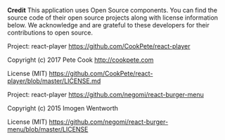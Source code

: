 **Credit**
This application uses Open Source components.  You can find the source code of their open source projects along with license information below.  We acknowledge and are grateful to these developers for their contributions to open source.

Project: react-player https://github.com/CookPete/react-player

Copyright (c) 2017 Pete Cook http://cookpete.com

License (MIT) https://github.com/CookPete/react-player/blob/master/LICENSE.md


Project: react-player https://github.com/negomi/react-burger-menu

Copyright (c) 2015 Imogen Wentworth

License (MIT) https://github.com/negomi/react-burger-menu/blob/master/LICENSE